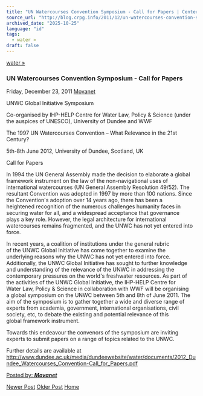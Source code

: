 ```yaml
---
title: "UN Watercourses Convention Symposium - Call for Papers | Center for Regulation, Policy and Governance (CRPG)"
source_url: "http://blog.crpg.info/2011/12/un-watercourses-convention-symposium.html"
archived_date: "2025-10-25"
language: "id"
tags:
  - water »
draft: false
---
```


[water »](http://blog.crpg.info/search/label/water)

###  UN Watercourses Convention Symposium - Call for Papers 

Friday, December 23, 2011  [ Movanet ](https://draft.blogger.com/profile/10356608562678830076 "author profile")

UNWC Global Initiative Symposium  
  
Co-organised by IHP-HELP Centre for Water Law, Policy & Science (under  
the auspices of UNESCO), University of Dundee and WWF  
  
The 1997 UN Watercourses Convention – What Relevance in the 21st  
Century?  
  
5th-8th June 2012, University of Dundee, Scotland, UK  
  
Call for Papers  
  
In 1994 the UN General Assembly made the decision to elaborate a global  
framework instrument on the law of the non-navigational uses of  
international watercourses (UN General Assembly Resolution 49/52). The  
resultant Convention was adopted in 1997 by more than 100 nations. Since  
the Convention's adoption over 14 years ago, there has been a  
heightened recognition of the numerous challenges humanity faces in  
securing water for all, and a widespread acceptance that governance  
plays a key role. However, the legal architecture for international  
watercourses remains fragmented, and the UNWC has not yet entered into  
force.  
  
In recent years, a coalition of institutions under the general rubric  
of the UNWC Global Initiative has come together to examine the  
underlying reasons why the UNWC has not yet entered into force.  
Additionally, the UNWC Global Initiative has sought to further knowledge  
and understanding of the relevance of the UNWC in addressing the  
contemporary pressures on the world's freshwater resources. As part of  
the activities of the UNWC Global Initiative, the IHP-HELP Centre for  
Water Law, Policy & Science in collaboration with WWF will be organising  
a global symposium on the UNWC between 5th and 8th of June 2011. The  
aim of the symposium is to gather together a wide and diverse range of  
experts from academia, government, international organisations, civil  
society, etc, to debate the existing and potential relevance of this  
global framework instrument.  
  
Towards this endeavour the convenors of the symposium are inviting  
experts to submit papers on a range of topics related to the UNWC.  
  
Further details are available at  
<http://www.dundee.ac.uk/media/dundeewebsite/water/documents/2012_Dundee_Watercourses_Convention-Call_for_Papers.pdf>  
  
  


[ Posted by: _**Movanet**_ ](https://draft.blogger.com/profile/10356608562678830076 "author profile")

[ ](https://draft.blogger.com/email-post/1800407982648215581/1618763953387322452 "Email Post") [ ](https://draft.blogger.com/post-edit.g?blogID=1800407982648215581&postID=1618763953387322452&from=pencil "Edit Post")

[Newer Post](http://blog.crpg.info/2012/02/watercourses-convention-global.html "Newer Post") [Older Post](http://blog.crpg.info/2011/11/international-water-law-scholarship.html "Older Post") [Home](http://blog.crpg.info/)

